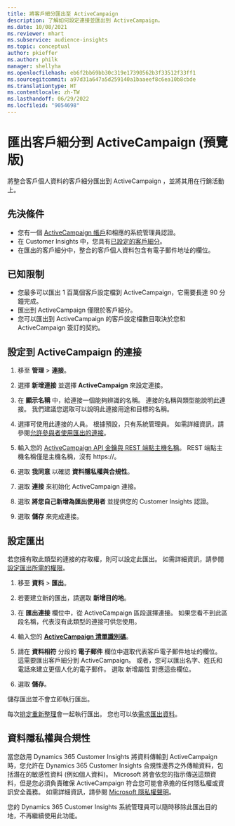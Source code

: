 ```yaml
---
title: 將客戶細分匯出至 ActiveCampaign
description: 了解如何設定連接並匯出到 ActiveCampaign。
ms.date: 10/08/2021
ms.reviewer: mhart
ms.subservice: audience-insights
ms.topic: conceptual
author: pkieffer
ms.author: philk
manager: shellyha
ms.openlocfilehash: eb6f2bb69bb30c319e17390562b3f33512f33ff1
ms.sourcegitcommit: a97d31a647a5d259140a1baaeef8c6ea10b8cbde
ms.translationtype: HT
ms.contentlocale: zh-TW
ms.lasthandoff: 06/29/2022
ms.locfileid: "9054698"
---
```

# <a name="export-segments-to-activecampaign-preview"></a>匯出客戶細分到 ActiveCampaign (預覽版)

將整合客戶個人資料的客戶細分匯出到 ActiveCampaign ，並將其用在行銷活動上。

## <a name="prerequisites"></a>先決條件

- 您有一個 [ActiveCampaign 帳戶](https://www.activecampaign.com/)和相應的系統管理員認證。
- 在 Customer Insights 中，您具有[已設定的客戶細分](segments.md)。
- 在匯出的客戶細分中，整合的客戶個人資料包含有電子郵件地址的欄位。

## <a name="known-limitations"></a>已知限制

- 您最多可以匯出 1 百萬個客戶設定檔到 ActiveCampaign，它需要長達 90 分鐘完成。
- 匯出到 ActiveCampaign 僅限於客戶細分。
- 您可以匯出到 ActiveCampaign 的客戶設定檔數目取決於您和 ActiveCampaign 簽訂的契約。

## <a name="set-up-connection-to-activecampaign"></a>設定到 ActiveCampaign 的連接

1. 移至 **管理** > **連接**。

1. 選擇 **新增連接** 並選擇 **ActiveCampaign** 來設定連接。

1. 在 **顯示名稱** 中，給連接一個能夠辨識的名稱。 連接的名稱與類型能說明此連接。 我們建議您選取可以說明此連接用途和目標的名稱。

1. 選擇可使用此連接的人員。 根據預設，只有系統管理員。 如需詳細資訊，請參閱[允許參與者使用匯出的連接](connections.md#allow-contributors-to-use-a-connection-for-exports)。

1. 輸入您的 [ActiveCampaign API 金鑰與 REST 端點主機名稱](https://help.activecampaign.com/hc/articles/207317590-Getting-started-with-the-API#how-to-obtain-your-activecampaign-api-url-and-key)。 REST 端點主機名稱僅是主機名稱，沒有 https://。 

1. 選取 **我同意** 以確認 **資料隱私權與合規性**。

1. 選取 **連接** 來初始化 ActiveCampaign 連接。

1. 選取 **將您自己新增為匯出使用者** 並提供您的 Customer Insights 認證。

1. 選取 **儲存** 來完成連接。

## <a name="configure-an-export"></a>設定匯出

若您擁有取此類型的連接的存取權，則可以設定此匯出。 如需詳細資訊，請參閱[設定匯出所需的權限](export-destinations.md#set-up-a-new-export)。

1. 移至 **資料** > **匯出**。

1. 若要建立新的匯出，請選取 **新增目的地**。

1. 在 **匯出連接** 欄位中，從 ActiveCampaign 區段選擇連接。 如果您看不到此區段名稱，代表沒有此類型的連接可供您使用。

1. 輸入您的 [**ActiveCampaign 清單識別碼**](https://help.activecampaign.com/hc/articles/360000030559-How-to-create-a-list-in-ActiveCampaign)。    

1. 請在 **資料相符** 分段的 **電子郵件** 欄位中選取代表客戶電子郵件地址的欄位。 這需要匯出客戶細分到 ActiveCampaign。 或者，您可以匯出名字、姓氏和電話來建立更個人化的電子郵件。 選取 新增屬性 對應這些欄位。

1. 選取 **儲存**。

儲存匯出並不會立即執行匯出。

每次[排定重新整理](system.md#schedule-tab)會一起執行匯出。 您也可以依[需求匯出資料](export-destinations.md#run-exports-on-demand)。 


## <a name="data-privacy-and-compliance"></a>資料隱私權與合規性

當您啟用 Dynamics 365 Customer Insights 將資料傳輸到 ActiveCampaign 時，您允許在 Dynamics 365 Customer Insights 合規性邊界之外傳輸資料，包括潛在的敏感性資料 (例如個人資料)。 Microsoft 將會依您的指示傳送這類資料，但是您必須負責確保 ActiveCampaign 符合您可能會承擔的任何隱私權或資訊安全義務。 如需詳細資訊，請參閱 [Microsoft 隱私權聲明](https://go.microsoft.com/fwlink/?linkid=396732)。

您的 Dynamics 365 Customer Insights 系統管理員可以隨時移除此匯出目的地，不再繼續使用此功能。
